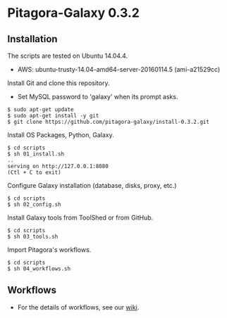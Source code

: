# Pitagora-Galaxy 0.3.2

## Installation

The scripts are tested on Ubuntu 14.04.4.
* AWS: ubuntu-trusty-14.04-amd64-server-20160114.5 (ami-a21529cc)

Install Git and clone this repository.
* Set MySQL password to 'galaxy' when its prompt asks.
```
$ sudo apt-get update
$ sudo apt-get install -y git
$ git clone https://github.com/pitagora-galaxy/install-0.3.2.git
```

Install OS Packages, Python, Galaxy.
```
$ cd scripts
$ sh 01_install.sh
..
serving on http://127.0.0.1:8080
(Ctl + C to exit)
```

Configure Galaxy installation (database, disks, proxy, etc.)
```
$ cd scripts
$ sh 02_config.sh
```

Install Galaxy tools from ToolShed or from GitHub.
```
$ cd scripts
$ sh 03_tools.sh
```

Import Pitagora's workflows.
```
$ cd scripts
$ sh 04_workflows.sh
```

## Workflows

* For the details of workflows, see our [wiki](http://wiki.pitagora-galaxy.org/wiki/index.php/Workflows).
